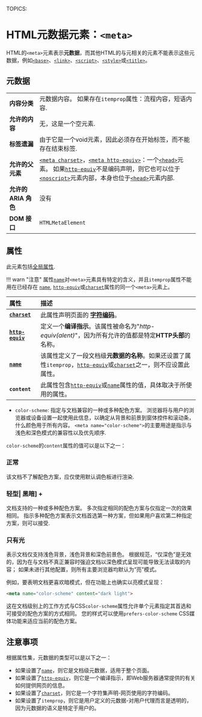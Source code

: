 TOPICS: <meta>

# HTML元数据元素：`<meta>`

HTML的`<meta>`元素表示**元数据**，而其他HTML的与元相关的元素不能表示这些元数据，例如[`<base>`](/zh-hans/webfrontend/<base>)、[`<link>`](/zh-hans/webfrontend/<link>)、[`<script>`](/zh-hans/webfrontend/<script>)、[`<style>`](/zh-hans/webfrontend/<style>)或[`<title>`](/zh-hans/webfrontend/<title>)。

## 元数据

|  |  |
| :-- | :-- |
| **内容分类** | 元数据内容。 如果存在`itemprop`属性：流程内容，短语内容. |
| **允许的内容** | 无，这是一个空元素. |
| **标签遗漏** | 由于它是一个void元素，因此必须存在开始标签，而不能存在结束标签. |
| **允许的父元素** | [`<meta charset>`](/zh-hans/webfrontend/<meta>_charset_attribute)，[`<meta http-equiv>`](/zh-hans/webfrontend/<meta>_http-equiv_attribute)：一个[`<head>`](/zh-hans/webfrontend/<head>)元素。 如果[`http-equiv`](/zh-hans/webfrontend/<meta>_http-equiv_attribute)不是编码声明，则它也可以位于[`<noscript>`](/zh-hans/webfrontend/<noscript>)元素内部，本身也位于[`<head>`](/zh-hans/webfrontend/<head>)元素内部. |
| **允许的 ARIA 角色** | 没有 |
| **DOM 接口** | `HTMLMetaElement` |

## 属性

此元素包括[全局属性](/zh-hans/webfrontend/HTML_Global_Attributes).

!!! warn "注意"
    属性[`name`](/zh-hans/webfrontend/<meta>_name_attribute)对`<meta>`元素具有特定的含义，并且`itemprop`属性不能用在已经存在
    [`name`](/zh-hans/webfrontend/<meta>_name_attribute), [`http-equiv`](/zh-hans/webfrontend/<meta>_http-equiv_attribute)或[`charset`](/zh-hans/webfrontend/<meta>_charset_attribute)属性的同一个`<meta>`元素上。

| 属性 | 描述 |
| :-- | :-- |
| **[`charset`](/zh-hans/webfrontend/<meta>_charset_attribute)** | 此属性声明页面的 **[字符编码](/zh-hans/glossary/Character_Set)**。|
| **[`http-equiv`](/zh-hans/webfrontend/<meta>_http-equiv_attribute)** | 定义一个**编译指示**。该属性被命名为"*http-equiv(alent)*"，因为所有允许的值都是特定**HTTP头部**的名称。 |
| **[`name`](/zh-hans/webfrontend/<meta>_name_attribute)** | 该属性定义了一段文档级**元数据的名称**。如果还设置了属性`itemprop`，[`http-equiv`](/zh-hans/webfrontend/<meta>_http-equiv_attribute)或[`charset`](/zh-hans/webfrontend/<meta>_charset_attribute)之一，则不应设置此属性。 |
| **`content`** | 此属性包含[`http-equiv`](/zh-hans/webfrontend/<meta>_http-equiv_attribute)或[`name`](/zh-hans/webfrontend/<meta>_name_attribute)属性的值，具体取决于所使用的属性。|

- `color-scheme`: 指定与文档兼容的一种或多种配色方案。 浏览器将与用户的浏览器或设备设置一起使用此信息，以确定从背景和前景到窗体控件和滚动条，什么颜色用于所有内容。 `<meta name="color-scheme">`的主要用途是指示与浅色和深色模式的兼容性以及优先顺序.

`color-scheme`的`content`属性的值可以是以下之一：

### 正常

该文档不了解配色方案，应仅使用默认调色板进行渲染.

### 轻型| 黑暗] +

文档支持的一种或多种配色方案。 多次指定相同的配色方案与仅指定一次的效果相同。 指示多种配色方案表示文档首选第一种方案，但如果用户喜欢第二种指定方案，则可以接受.

### 只有光

表示文档仅支持浅色背景，浅色背景和深色前景色。 根据规范，“仅深色”是无效的，因为在与文档不真正兼容时强迫文档以深色模式呈现可能导致无法读取的内容； 如果未进行其他配置，则所有主要浏览器均默认为“亮”模式。

例如，要表明文档更喜欢暗模式，但在功能上也确实以亮模式呈现：

```html
<meta name="color-scheme" content="dark light">
```

这在文档级别上的工作方式与CSS`color-scheme`属性允许单个元素指定其首选和可接受的配色方案的方式相同。 您的样式可以使用`prefers-color-scheme` CSS媒体功能来适应当前的配色方案。

## 注意事项

根据属性集，元数据的类型可以是以下之一：

- 如果设置了[`name`](/zh-hans/webfrontend/<meta>_name_attribute)，则它是文档级元数据，适用于整个页面。
- 如果设置了[`http-equiv`](/zh-hans/webfrontend/<meta>_http-equiv_attribute)，则它是一个编译指示，即Web服务器通常提供的有关如何提供网页的信息。
- 如果设置了[`charset`](/zh-hans/webfrontend/<meta>_charset_attribute)，则它是一个字符集声明-网页使用的字符编码。
- 如果设置了`itemprop`，则它是用户定义的元数据-对用户代理而言是透明的，因为元数据的语义是特定于用户的。
